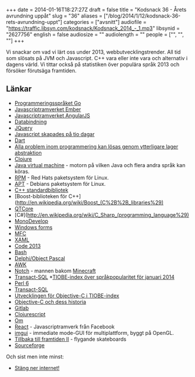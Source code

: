+++
date = 2014-01-16T18:27:27Z
draft = false
title = "Kodsnack 36 - Årets avrundning uppåt"
slug = "36"
aliases = ["/blog/2014/1/12/kodsnack-36-rets-avrundning-uppt"]
categories = ["avsnitt"]
audiofile = "https://traffic.libsyn.com/kodsnack/Kodsnack_2014_-_1.mp3"
libsynid = "2627756"
english = false
audiosize = ""
audiolength = ""
people = ["", "", ""]
+++

Vi snackar om vad vi lärt oss under 2013, webbutvecklingstrender. All tid som slösats på JVM och Javascript. C++ vara eller inte vara och alternativ i dagens värld. Vi tittar också på statistiken över populära språk 2013 och försöker förutsäga framtiden.

## Länkar ##

* [Programmeringsspråket Go](http://golang.org)
* [Javascriptramverket Ember](http://emberjs.com)
* [Javascriptramverket AngularJS](http://angularjs.org)
* [Databindning](http://en.wikipedia.org/wiki/Data_binding)
* [JQuery](http://jquery.com)
* [Javascript skapades på tio dagar](http://www.w3.org/community/webed/wiki/A_Short_History_of_JavaScript)
* [Dart](https://www.dartlang.org)
* [Alla problem inom programmering kan lösas genom ytterligare lager abstraktion](http://en.wikipedia.org/wiki/Abstraction_layer)
* [Clojure](http://clojure.org)
* [Java virtual machine](http://en.wikipedia.org/wiki/Java_virtual_machine) - motorn på vilken Java och flera andra språk kan köras.
* [RPM](http://en.wikipedia.org/wiki/RPM_Package_Manager) - Red Hats paketsystem för Linux.
* [APT](http://en.wikipedia.org/wiki/Advanced_Packaging_Tool) - Debians paketsystem för Linux.
* [C++ standardbibliotek](http://en.wikipedia.org/wiki/C%2B%2B_Standard_Library)
* [Boost-biblioteken för C++](http://en.wikipedia.org/wiki/Boost_(C%2B%2B_libraries%29)
* [QTCore](http://qt-project.org/doc/qt-4.8/qtcore.html)
* [C#](http://en.wikipedia.org/wiki/C_Sharp_(programming_language%29)
* [MonoDevelop](http://monodevelop.com)
* [Windows forms](http://en.wikipedia.org/wiki/Windows_Forms)
* [MFC](http://en.wikipedia.org/wiki/Microsoft_Foundation_Class_Library)
* [XAML](http://en.wikipedia.org/wiki/Xaml)
* [Code 2013](http://code2013.herokuapp.com)
* [Bash](http://www.gnu.org/software/bash/bash.html)
* [Delphi/Object Pascal](http://en.wikipedia.org/wiki/Object_Pascal)
* [AWK](http://en.wikipedia.org/wiki/AWK)
* [Notch](http://en.wikipedia.org/wiki/Markus_Persson) - mannen bakom [Minecraft](http://en.wikipedia.org/wiki/Minecraft)
* [Transact-SQL](http://en.wikipedia.org/wiki/Transact-SQL)
*[TIOBE-index över språkpopularitet för januari 2014](http://www.tiobe.com/index.php/content/paperinfo/tpci/index.html)
* [Perl 6](http://perl6.org)
* [Transact-SQL](http://en.wikipedia.org/wiki/Transact-SQL)
* [Utvecklingen för Objective-C i TIOBE-index](http://www.tiobe.com/index.php/content/paperinfo/tpci/Objective_C.html)
* [Objective-C och dess historia](http://en.wikipedia.org/wiki/Objective-c#History)
* [Gitlab](http://gitlab.org)
* [Clojurescript](http://clojure.org/clojurescript)
* [Om](https://github.com/swannodette/om)
* [React](http://facebook.github.io/react/)  - Javascriptramverk från Facebook
* [imgui](https://github.com/AdrienHerubel/imgui) - immediate mode-GUI för multiplattform, byggt på OpenGL.
* [Tillbaka till framtiden II](http://en.wikipedia.org/wiki/Back_to_the_Future_Part_II) - flygande skateboards
* [Sourceforge](http://sourceforge.net)

Och sist men inte minst:


* [Stäng ner internet!](http://hallandsposten.se/asikter/hplasaren/1.2704968-stang-ner-internet)

